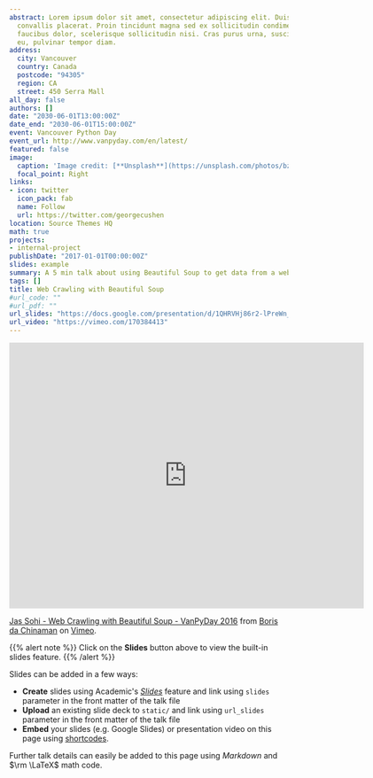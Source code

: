 ```yaml
---
abstract: Lorem ipsum dolor sit amet, consectetur adipiscing elit. Duis posuere tellusac
  convallis placerat. Proin tincidunt magna sed ex sollicitudin condimentum. Sed ac
  faucibus dolor, scelerisque sollicitudin nisi. Cras purus urna, suscipit quis sapien
  eu, pulvinar tempor diam.
address:
  city: Vancouver
  country: Canada
  postcode: "94305"
  region: CA
  street: 450 Serra Mall
all_day: false
authors: []
date: "2030-06-01T13:00:00Z"
date_end: "2030-06-01T15:00:00Z"
event: Vancouver Python Day
event_url: http://www.vanpyday.com/en/latest/
featured: false
image:
  caption: 'Image credit: [**Unsplash**](https://unsplash.com/photos/bzdhc5b3Bxs)'
  focal_point: Right
links:
- icon: twitter
  icon_pack: fab
  name: Follow
  url: https://twitter.com/georgecushen
location: Source Themes HQ
math: true
projects:
- internal-project
publishDate: "2017-01-01T00:00:00Z"
slides: example
summary: A 5 min talk about using Beautiful Soup to get data from a webpage in the BigQuery UI instead of doing it manually 1 by 1.
tags: []
title: Web Crawling with Beautiful Soup
#url_code: ""
#url_pdf: ""
url_slides: "https://docs.google.com/presentation/d/1QHRVHj86r2-lPreWn_NaJFe2jrjdoTYPzSqfX22nhm8/edit?usp=sharing"
url_video: "https://vimeo.com/170384413"
---
```


<iframe src="https://player.vimeo.com/video/170384413" width="640" height="480" frameborder="0" allow="autoplay; fullscreen" allowfullscreen></iframe>
<p><a href="https://vimeo.com/170384413">Jas Sohi - Web Crawling with Beautiful Soup - VanPyDay 2016</a> from <a href="https://vimeo.com/ockamo">Boris da Chinaman</a> on <a href="https://vimeo.com">Vimeo</a>.</p>

{{% alert note %}}
Click on the **Slides** button above to view the built-in slides feature.
{{% /alert %}}

Slides can be added in a few ways:

- **Create** slides using Academic's [*Slides*](https://sourcethemes.com/academic/docs/managing-content/#create-slides) feature and link using `slides` parameter in the front matter of the talk file
- **Upload** an existing slide deck to `static/` and link using `url_slides` parameter in the front matter of the talk file
- **Embed** your slides (e.g. Google Slides) or presentation video on this page using [shortcodes](https://sourcethemes.com/academic/docs/writing-markdown-latex/).

Further talk details can easily be added to this page using *Markdown* and $\rm \LaTeX$ math code.
